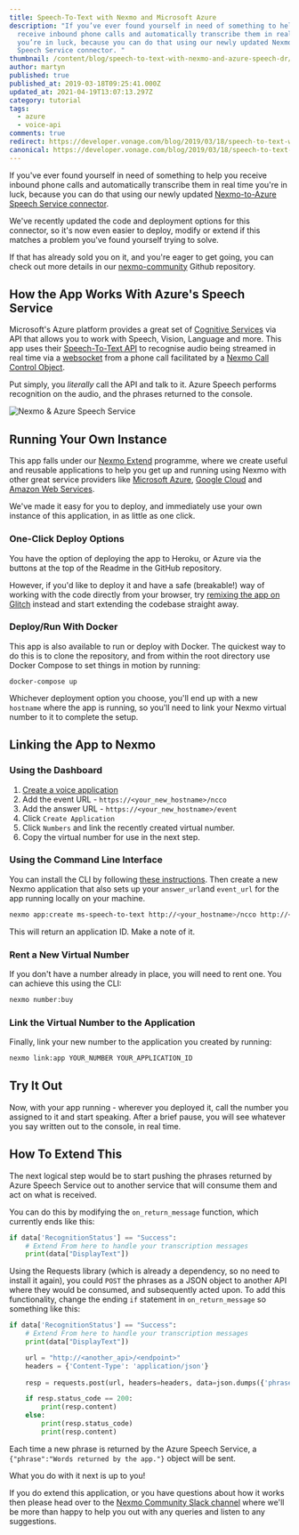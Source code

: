```yaml
---
title: Speech-To-Text with Nexmo and Microsoft Azure
description: "If you’ve ever found yourself in need of something to help you
  receive inbound phone calls and automatically transcribe them in real time
  you’re in luck, because you can do that using our newly updated Nexmo-to-Azure
  Speech Service connector. "
thumbnail: /content/blog/speech-to-text-with-nexmo-and-azure-speech-dr/Speech-To-Text-with-Nexmo-and-Microsoft-Azure.png
author: martyn
published: true
published_at: 2019-03-18T09:25:41.000Z
updated_at: 2021-04-19T13:07:13.297Z
category: tutorial
tags:
  - azure
  - voice-api
comments: true
redirect: https://developer.vonage.com/blog/2019/03/18/speech-to-text-with-nexmo-and-azure-speech-dr
canonical: https://developer.vonage.com/blog/2019/03/18/speech-to-text-with-nexmo-and-azure-speech-dr
---
```

If you've ever found yourself in need of something to help you receive inbound phone calls and automatically transcribe them in real time you're in luck, because you can do that using our newly updated [Nexmo-to-Azure Speech Service connector](https://github.com/nexmo-community/voice-microsoft-speechtotext).

We've recently updated the code and deployment options for this connector, so it's now even easier to deploy, modify or extend if this matches a problem you've found yourself trying to solve.

If that has already sold you on it, and you're eager to get going, you can check out more details in our [nexmo-community](https://github.com/nexmo-community/voice-microsoft-speechtotext) Github repository.

## How the App Works With Azure's Speech Service

Microsoft's Azure platform provides a great set of [Cognitive Services](https://azure.microsoft.com/en-us/services/cognitive-services/directory/) via API that allows you to work with Speech, Vision, Language and more. This app uses their [Speech-To-Text API](https://azure.microsoft.com/en-us/services/cognitive-services/speech-to-text/) to recognise audio being streamed in real time via a [websocket](https://en.wikipedia.org/wiki/WebSocket) from a phone call facilitated by a [Nexmo Call Control Object](https://developer.nexmo.com/voice/voice-api/guides/ncco).

Put simply, you *literally* call the API and talk to it. Azure Speech performs recognition on the audio, and the phrases returned to the console.

![Nexmo &amp; Azure Speech Service](/content/blog/speech-to-text-with-nexmo-and-microsoft-azure/ms-speect-to-text-2.png)



## Running Your Own Instance

This app falls under our [Nexmo Extend](https://developer.nexmo.com/extend) programme, where we create useful and reusable applications to help you get up and running using Nexmo with other great service providers like [Microsoft Azure](https://azure.microsoft.com/), [Google Cloud](https://cloud.google.com/) and [Amazon Web Services](https://aws.amazon.com/).

We've made it easy for you to deploy, and immediately use your own instance of this application, in as little as one click.

### One-Click Deploy Options

You have the option of deploying the app to Heroku, or Azure via the buttons at the top of the Readme in the GitHub repository.

However, if you'd like to deploy it and have a safe (breakable!) way of working with the code directly from your browser, try [remixing the app on Glitch](https://nexmo.dev/azure-nexmo-speechtotext-glitchremix) instead and start extending the codebase straight away.

### Deploy/Run With Docker

This app is also available to run or deploy with Docker. The quickest way to do this is to clone the repository, and from within the root directory use Docker Compose to set things in motion by running:

```
docker-compose up
```

Whichever deployment option you choose, you'll end up with a new `hostname` where the app is running, so you'll need to link your Nexmo virtual number to it to complete the setup.

## Linking the App to Nexmo

<sign-up number></sign-up>

### Using the Dashboard

1. [Create a voice application](https://dashboard.nexmo.com/voice/create-application)
2. Add the event URL - `https://<your_new_hostname>/ncco`
3. Add the answer URL - `https://<your_new_hostname>/event`
4. Click `Create Application`
5. Click `Numbers` and link the recently created virtual number.
6. Copy the virtual number for use in the next step.

### Using the Command Line Interface

You can install the CLI by following [these instructions](https://github.com/Nexmo/nexmo-cli#installation). Then create a new Nexmo application that also sets up your `answer_url`and `event_url` for the app running locally on your machine.

```bash
nexmo app:create ms-speech-to-text http://<your_hostname>/ncco http://<your_hostname>/event
```

This will return an application ID. Make a note of it.

### Rent a New Virtual Number

If you don't have a number already in place, you will need to rent one. You can achieve this using the CLI:

```bash
nexmo number:buy
```

### Link the Virtual Number to the Application

Finally, link your new number to the application you created by running:

```bash
nexmo link:app YOUR_NUMBER YOUR_APPLICATION_ID
```

## Try It Out

Now, with your app running - wherever you deployed it, call the number you assigned to it and start speaking. After a brief pause, you will see whatever you say written out to the console, in real time.

## How To Extend This

The next logical step would be to start pushing the phrases returned by Azure Speech Service out to another service that will consume them and act on what is received.

You can do this by modifying the `on_return_message` function, which currently ends like this:

```python
if data['RecognitionStatus'] == "Success":
    # Extend From here to handle your transcription messages
    print(data["DisplayText"])
```

Using the Requests library (which is already a dependency, so no need to install it again), you could `POST` the phrases as a JSON object to another API where they would be consumed, and subsequently acted upon. To add this functionality, change the ending `if` statement in `on_return_message` so something like this:

```python
if data['RecognitionStatus'] == "Success":
    # Extend From here to handle your transcription messages
    print(data["DisplayText"])

    url = "http://<another_api>/<endpoint>"
    headers = {'Content-Type': 'application/json'}
    
    resp = requests.post(url, headers=headers, data=json.dumps({'phrase': data["DisplayText"]}))

    if resp.status_code == 200:
        print(resp.content)
    else:
        print(resp.status_code)
        print(resp.content)
```

Each time a new phrase is returned by the Azure Speech Service, a `{"phrase":"Words returned by the app."}` object will be sent.

What you do with it next is up to you!

If you do extend this application, or you have questions about how it works then please head over to the [Nexmo Community Slack channel](https://developer.nexmo.com/community/slack) where we'll be more than happy to help you out with any queries and listen to any suggestions.